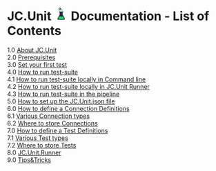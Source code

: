 # JC.Unit ![Logo](Images/media/logo.png) Documentation - List of Contents 

1.0 [About JC.Unit](1.0&#32;About&#32;JC.Unit.md)  
2.0 [Prerequisites](2.0&#32;Prerequisites.md)  
3.0 [Set your first test](3.0&#32;Set&#32;your&#32;first&#32;test.md)  
4.0 [How to run test-suite](4.0&#32;How&#32;to&#32;run&#32;test-suite.md)  
4.1 [How to run test-suite locally in Command line](4.1&#32;How&#32;to&#32;run&#32;test-suite&#32;locally&#32;in&#32;Command&#32;line.md)  
4.2 [How to run test-suite locally in JC.Unit Runner](4.2&#32;How&#32;to&#32;run&#32;test-suite&#32;locally&#32;using&#32;JC.Unit.Runner.md)   
4.3 [How to run test-suite in the pipeline](4.3&#32;How&#32;to&#32;run&#32;test-suite&#32;in&#32;the&#32;pipeline.md)  
5.0 [How to set up the JC.Unit.json file](5.0&#32;How&#32;to&#32;setup&#32;the&#32;JC.Unit.json&#32;file.md)  
6.0 [How to define a Connection Definitions](6.0&#32;How&#32;to&#32;define&#32;a&#32;Connection&#32;Definitions.md)  
6.1 [Various Connection types](6.1&#32;Various&#32;Connection&#32;types.md)  
6.2 [Where to store Connections](6.2&#32;Where&#32;to&#32;store&#32;Connections.md)  
7.0 [How to define a Test Definitions](7.0&#32;How&#32;to&#32;define&#32;a&#32;Test&#32;Definitions.md)  
7.1 [Various Test types](7.1&#32;Various&#32;Test&#32;types.md)  
7.2 [Where to store Tests](7.2&#32;Where&#32;to&#32;store&#32;Tests.md)  
8.0 [JC.Unit.Runner](8.0&#32;JC.Unit.Runner.md)  
9.0 [Tips&Tricks](9.0&#32;Tips&Tricks.md) 